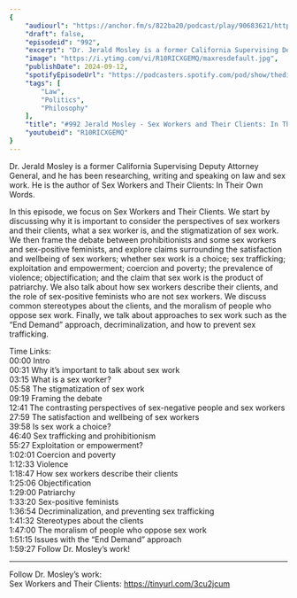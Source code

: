 ```yaml
---
{
	"audiourl": "https://anchor.fm/s/822ba20/podcast/play/90683621/https%3A%2F%2Fd3ctxlq1ktw2nl.cloudfront.net%2Fstaging%2F2024-7-20%2F16ad1937-5fa6-916f-b315-6315a9f4489d.m4a",
	"draft": false,
	"episodeid": "992",
	"excerpt": "Dr. Jerald Mosley is a former California Supervising Deputy Attorney General, and he has been researching, writing and speaking on law and sex work. He is the author of Sex Workers and Their Clients: In Their Own Words.",
	"image": "https://i.ytimg.com/vi/R10RICXGEMQ/maxresdefault.jpg",
	"publishDate": 2024-09-12,
	"spotifyEpisodeUrl": "https://podcasters.spotify.com/pod/show/thedissenter/episodes/992-Jerald-Mosley---Sex-Workers-and-Their-Clients-In-Their-Own-Words-e2ndup5",
	"tags": [
		"Law",
		"Politics",
		"Philosophy"
	],
	"title": "#992 Jerald Mosley - Sex Workers and Their Clients: In Their Own Words",
	"youtubeid": "R10RICXGEMQ"
}
---
```

Dr. Jerald Mosley is a former California Supervising Deputy Attorney General, and he has been researching, writing and speaking on law and sex work. He is the author of Sex Workers and Their Clients: In Their Own Words.

In this episode, we focus on Sex Workers and Their Clients. We start by discussing why it is important to consider the perspectives of sex workers and their clients, what a sex worker is, and the stigmatization of sex work. We then frame the debate between prohibitionists and some sex workers and sex-positive feminists, and explore claims surrounding the satisfaction and wellbeing of sex workers; whether sex work is a choice; sex trafficking; exploitation and empowerment; coercion and poverty; the prevalence of violence; objectification; and the claim that sex work is the product of patriarchy. We also talk about how sex workers describe their clients, and the role of sex-positive feminists who are not sex workers. We discuss common stereotypes about the clients, and the moralism of people who oppose sex work. Finally, we talk about approaches to sex work such as the “End Demand” approach, decriminalization, and how to prevent sex trafficking.

Time Links:  
<time>00:00</time> Intro  
<time>00:31</time> Why it’s important to talk about sex work  
<time>03:15</time> What is a sex worker?  
<time>05:58</time> The stigmatization of sex work  
<time>09:19</time> Framing the debate  
<time>12:41</time> The contrasting perspectives of sex-negative people and sex workers  
<time>27:59</time> The satisfaction and wellbeing of sex workers  
<time>39:58</time> Is sex work a choice?  
<time>46:40</time> Sex trafficking and prohibitionism  
<time>55:27</time> Exploitation or empowerment?  
<time>1:02:01</time> Coercion and poverty  
<time>1:12:33</time> Violence  
<time>1:18:47</time> How sex workers describe their clients  
<time>1:25:06</time> Objectification  
<time>1:29:00</time> Patriarchy  
<time>1:33:20</time> Sex-positive feminists  
<time>1:36:54</time> Decriminalization, and preventing sex trafficking  
<time>1:41:32</time> Stereotypes about the clients  
<time>1:47:00</time> The moralism of people who oppose sex work  
<time>1:51:15</time> Issues with the “End Demand” approach  
<time>1:59:27</time> Follow Dr. Mosley’s work!

---

Follow Dr. Mosley’s work:  
Sex Workers and Their Clients: https://tinyurl.com/3cu2jcum

